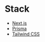 # Stack

- [Next.js](https://nextjs.org)
- [Prisma](https://prisma.io)
- [Tailwind CSS](https://tailwindcss.com)
